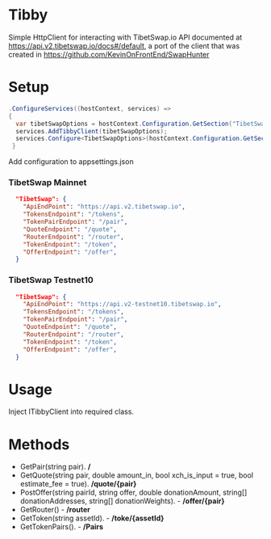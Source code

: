 # Tibby
Simple HttpClient for interacting with TibetSwap.io API documented at https://api.v2.tibetswap.io/docs#/default, a port of the client that was created in https://github.com/KevinOnFrontEnd/SwapHunter


# Setup
```C#
.ConfigureServices((hostContext, services) =>
{
  var tibetSwapOptions = hostContext.Configuration.GetSection("TibetSwap").Get<TibetSwapOptions>();
  services.AddTibbyClient(tibetSwapOptions);
  services.Configure<TibetSwapOptions>(hostContext.Configuration.GetSection("TibetSwap"));
 }
```

Add configuration to appsettings.json

### TibetSwap Mainnet
```JSON
  "TibetSwap": {
    "ApiEndPoint": "https://api.v2.tibetswap.io",
    "TokensEndpoint": "/tokens",
    "TokenPairEndpoint": "/pair",
    "QuoteEndpoint": "/quote",
    "RouterEndpoint": "/router",
    "TokenEndpoint": "/token",
    "OfferEndpoint": "/offer",
  }
```

### TibetSwap Testnet10
```JSON
  "TibetSwap": {
    "ApiEndPoint": "https://api.v2-testnet10.tibetswap.io",
    "TokensEndpoint": "/tokens",
    "TokenPairEndpoint": "/pair",
    "QuoteEndpoint": "/quote",
    "RouterEndpoint": "/router",
    "TokenEndpoint": "/token",
    "OfferEndpoint": "/offer",
  }
```

# Usage
Inject ITibbyClient into required class.

# Methods
- GetPair(string pair).  **/**
- GetQuote(string pair, double amount_in, bool xch_is_input = true, bool estimate_fee = true).  **/quote/{pair}**
- PostOffer(string pairId, string offer, double donationAmount, string[] donationAddresses, string[] donationWeights). - **/offer/{pair}**
- GetRouter() - **/router**
- GetToken(string assetId). - **/toke/{assetId}**
- GetTokenPairs(). - **/Pairs**
   


